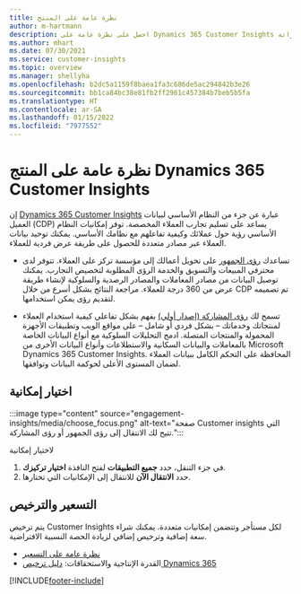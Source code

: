 ```yaml
---
title: نظرة عامة على المنتج
author: m-hartmann
description: احصل على نظرة عامة على Dynamics 365 Customer Insights وقدراته.
ms.author: mhart
ms.date: 07/30/2021
ms.service: customer-insights
ms.topic: overview
ms.manager: shellyha
ms.openlocfilehash: b2dc5a1159f8baea1fa3c686de5ac294842b3e26
ms.sourcegitcommit: bb1ca84bc38e81fb2ff2961c457384b7beb5b5fa
ms.translationtype: HT
ms.contentlocale: ar-SA
ms.lasthandoff: 01/15/2022
ms.locfileid: "7977552"
---
```

# <a name="product-overview-for-dynamics-365-customer-insights"></a>نظرة عامة على المنتج Dynamics 365 Customer Insights

إن [Dynamics 365 Customer Insights](https://dynamics.microsoft.com/ai/customer-insights/) عبارة عن جزء من النظام الأساسي لبيانات العميل (CDP) يساعد على تسليم تجارب العملاء المخصصة. توفر إمكانيات النظام الأساسي رؤية حول عملائك وكيفية تفاعلهم مع نظامك الأساسي. يمكنك توحيد بيانات العملاء عبر مصادر متعددة للحصول على طريقة عرض فردية للعملاء.


- تساعدك [رؤى الجمهور](audience-insights/overview.md) على تحويل أعمالك إلى مؤسسة تركز على العملاء. تتوفر لدى محترفي المبيعات والتسويق والخدمة الرؤى المطلوبة لتخصيص التجارب. يمكنك توصيل البيانات من مصادر المعاملات والمصادر الرصدية والسلوكية لإنشاء طريقة عرض من 360 درجة للعملاء.‬ مراجعة النتائج بشكل أسرع من خلال CDP تم تصميمه لتقديم رؤى يمكن استخدامها. 

- تسمح لك [رؤى المشاركة (إصدار أولي)](engagement-insights/index.yml) بفهم بشكل تفاعلي كيفية استخدام العملاء لمنتجاتك وخدماتك – بشكل فردي أو شامل – على مواقع الويب وتطبيقات الأجهزة المحمولة والمنتجات المتصلة. ادمج التحليلات السلوكية مع أنواع البيانات الخاصة بالمعاملات والبيانات السكانية والاستطلاعات وأنواع البيانات الأخرى من Microsoft Dynamics 365 Customer Insights. المحافظة على التحكم الكامل ببيانات العملاء لضمان المستوى الأعلى لحوكمة البيانات وتوافقها.
 
## <a name="choose-a-capability"></a>اختيار إمكانية

:::image type="content" source="engagement-insights/media/choose_focus.png" alt-text="صفحة Customer insights التي تتيح لك الانتقال إلى رؤى الجمهور أو رؤى المشاركة.":::

لاختيار إمكانية

1. في جزء التنقل، حدد **جميع التطبيقات** لفتح النافذة **اختيار تركيزك‬**.
1. حدد **الانتقال الآن** للانتقال إلى الإمكانيات التي تختارها.

## <a name="pricing-and-licensing"></a>التسعير والترخيص

يتم ترخيص Customer Insights لكل مستأجر وتتضمن إمكانيات متعددة. يمكنك شراء سعة إضافية وترخيص إضافي لزيادة الحصة النسبية الافتراضية. 
- [نظرة عامة على التسعير](https://dynamics.microsoft.com/ai/customer-insights/pricing/)
- القدرة الإنتاجية والاستحقاقات: [دليل ترخيص Dynamics 365](https://go.microsoft.com/fwlink/?LinkId=866544)

[!INCLUDE[footer-include](includes/footer-banner.md)]